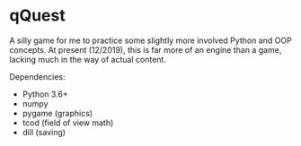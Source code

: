 # qQuest

A silly game for me to practice some slightly more involved Python and OOP concepts.  At present (12/2019), this is far more of an engine than a game, lacking much in the way of actual content.

Dependencies:
- Python 3.6+
- numpy
- pygame (graphics)
- tcod (field of view math)
- dill (saving)
